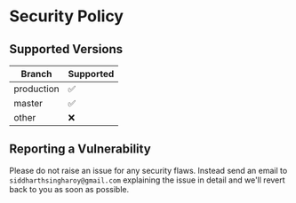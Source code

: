 # Security Policy

## Supported Versions

| Branch     | Supported          |
| ---------- | ------------------ |
| production | :white_check_mark: |
| master     | :white_check_mark: |
| other      | :x:                |

## Reporting a Vulnerability

Please do not raise an issue for any security flaws. Instead send an email to `siddharthsingharoy@gmail.com` explaining the
issue in detail and we'll revert back to you as soon as possible.
